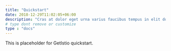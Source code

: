 ```yaml
---
title: "Quickstart"
date: 2018-12-29T11:02:05+06:00
description: "Cras at dolor eget urna varius faucibus tempus in elit dolor sit amet."
# type dont remove or customize
type : "docs"
---
```


This is placeholder for GetIstio quickstart.